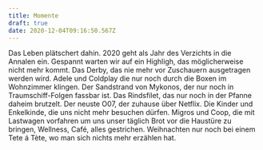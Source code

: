 ```yaml
---
title: Momente
draft: true
date: 2020-12-04T09:16:50.567Z
---
```

Das Leben plätschert dahin. 2020 geht als Jahr des Verzichts in die Annalen ein. Gespannt warten wir auf ein Highligh, das möglicherweise nicht mehr kommt. Das Derby, das nie mehr vor Zuschauern ausgetragen werden wird. Adele und Coldplay die nur noch durch die Boxen im Wohnzimmer klingen. Der Sandstrand von Mykonos, der nur noch in Traumschiff-Folgen fassbar ist. Das Rindsfilet, das nur noch in der Pfanne daheim brutzelt. Der neuste O07, der zuhause über Netflix. Die Kinder und Enkelkinde, die uns nicht mehr besuchen dürfen.  Migros und Coop, die mit Lastwagen vorfahren um uns unser täglich Brot vor die Haustüre zu bringen, Wellness, Café, alles gestrichen. Weihnachten nur noch bei einem Tete á Tète, wo man sich nichts mehr erzählen hat.